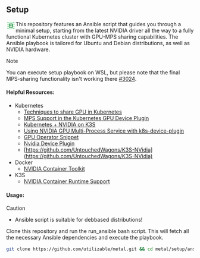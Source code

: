 ## Setup
<img src="../.media/sections/section-c.png" align="left" width="5%" height="auto"/>

This repository features an Ansible script that guides you through a minimal setup, starting from the latest NVIDIA driver all the way to a fully functional Kubernetes cluster with GPU-MPS sharing capabilities. The Ansible playbook is tailored for Ubuntu and Debian distributions, as well as NVIDIA hardware. 

> [!NOTE]  
> You can execute setup playbook on WSL, but please note that the final MPS-sharing functionality isn't working there [#3024](https://github.com/canonical/microk8s/issues/3024).

#### Helpful Resources:

 - Kubernetes
   - [Techniques to share GPU in Kubernetes](https://www.reddit.com/r/devops/comments/10xty21/comparison_among_techniques_to_share_gpus_in/)
   - [MPS Support in the Kubernetes GPU Device Plugin](https://docs.google.com/document/d/1H-ddA11laPQf_1olwXRjEDbzNihxprjPr74pZ4Vdf2M/edit?pli=1)
   - [Kubernetes + NVIDIA on K3S](https://www.declarativesystems.com/2023/11/04/kubernetes-nvidia.html) 
   - [Using NVIDIA GPU Multi-Process Service with k8s-device-plugin](https://jayground8-github-io.translate.goog/blog/20240324-k8s-device-plugin?_x_tr_sl=auto&_x_tr_tl=pl&_x_tr_hl=pl&_x_tr_hist=true)
   - [GPU Operator Snippet](https://gist.github.com/bgulla/5ea0e7fd310b5db4f9b66036d1cdb3d3)
   - [Nvidia Device Plugin](https://github.com/NVIDIA/k8s-device-plugin/tree/main/deployments/helm/nvidia-device-plugin)
   - [https://github.com/UntouchedWagons/K3S-NVidia](https://github.com/UntouchedWagons/K3S-NVidia)
 - Docker
   - [NVIDIA Container Toolkit](https://docs.nvidia.com/datacenter/cloud-native/container-toolkit/latest/install-guide.html)
 - K3S
    - [NVIDIA Container Runtime Support](https://docs.nvidia.com/datacenter/cloud-native/container-toolkit/latest/install-guide.html)

#### Usage:

> [!CAUTION]
> - Ansible script is suitable for debbased distributions!

Clone this repository and run the run_ansible bash script. This will fetch all the necessary Ansible dependencies and execute the playbook.

```sh
git clone https://github.com/utilizable/metal.git && cd metal/setup/ansible && ./run_ansible.sh
```
